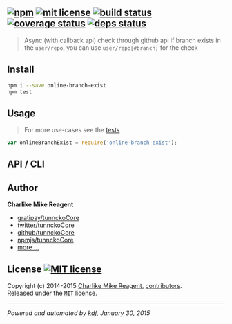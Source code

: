 ## [![npm][npmjs-img]][npmjs-url] [![mit license][license-img]][license-url] [![build status][travis-img]][travis-url] [![coverage status][coveralls-img]][coveralls-url] [![deps status][daviddm-img]][daviddm-url]

> Async (with callback api) check through github api if branch exists in the `user/repo`, you can use `user/repo[#branch]` for the check

## Install
```bash
npm i --save online-branch-exist
npm test
```


## Usage
> For more use-cases see the [tests](./test.js)

```js
var onlineBranchExist = require('online-branch-exist');
```


## API / CLI


## Author
**Charlike Mike Reagent**
+ [gratipay/tunnckoCore][author-gratipay]
+ [twitter/tunnckoCore][author-twitter]
+ [github/tunnckoCore][author-github]
+ [npmjs/tunnckoCore][author-npmjs]
+ [more ...][contrib-more]


## License [![MIT license][license-img]][license-url]
Copyright (c) 2014-2015 [Charlike Mike Reagent][contrib-more], [contributors][contrib-graf].  
Released under the [`MIT`][license-url] license.


[npmjs-url]: http://npm.im/online-branch-exist
[npmjs-img]: https://img.shields.io/npm/v/online-branch-exist.svg?style=flat&label=online-branch-exist

[coveralls-url]: https://coveralls.io/r/tunnckoCore/online-branch-exist?branch=master
[coveralls-img]: https://img.shields.io/coveralls/tunnckoCore/online-branch-exist.svg?style=flat

[license-url]: https://github.com/tunnckoCore/online-branch-exist/blob/master/license.md
[license-img]: https://img.shields.io/badge/license-MIT-blue.svg?style=flat

[travis-url]: https://travis-ci.org/tunnckoCore/online-branch-exist
[travis-img]: https://img.shields.io/travis/tunnckoCore/online-branch-exist.svg?style=flat

[daviddm-url]: https://david-dm.org/tunnckoCore/online-branch-exist
[daviddm-img]: https://img.shields.io/david/tunnckoCore/online-branch-exist.svg?style=flat

[author-gratipay]: https://gratipay.com/tunnckoCore
[author-twitter]: https://twitter.com/tunnckoCore
[author-github]: https://github.com/tunnckoCore
[author-npmjs]: https://npmjs.org/~tunnckocore

[contrib-more]: http://j.mp/1stW47C
[contrib-graf]: https://github.com/tunnckoCore/online-branch-exist/graphs/contributors

***

_Powered and automated by [kdf](https://github.com/tunnckoCore), January 30, 2015_